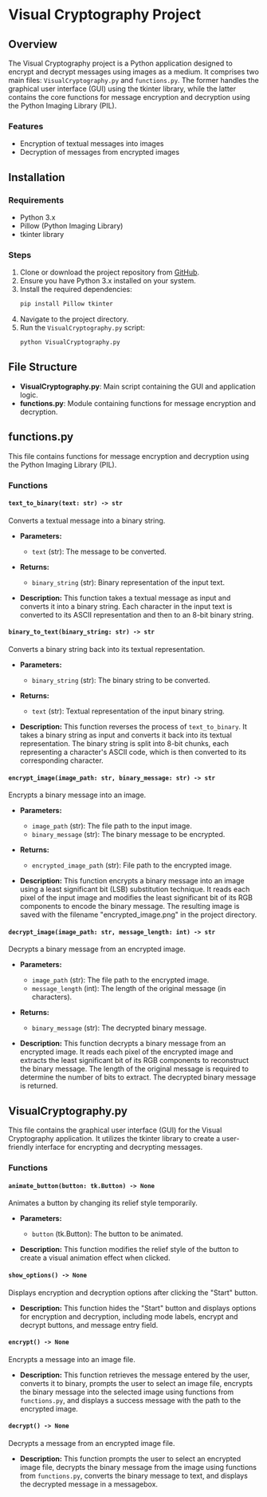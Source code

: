 # Visual Cryptography Project

## Overview

The Visual Cryptography project is a Python application designed to encrypt and decrypt messages using images as a medium. It comprises two main files: `VisualCryptography.py` and `functions.py`. The former handles the graphical user interface (GUI) using the tkinter library, while the latter contains the core functions for message encryption and decryption using the Python Imaging Library (PIL).

### Features
- Encryption of textual messages into images
- Decryption of messages from encrypted images

## Installation

### Requirements
- Python 3.x
- Pillow (Python Imaging Library)
- tkinter library

### Steps
1. Clone or download the project repository from [GitHub](https://github.com/luKiszef/VisualCryptoGraphy).
2. Ensure you have Python 3.x installed on your system.
3. Install the required dependencies:
    ```bash
    pip install Pillow tkinter
    ```
4. Navigate to the project directory.
5. Run the `VisualCryptography.py` script:
    ```bash
    python VisualCryptography.py
    ```

## File Structure

- **VisualCryptography.py**: Main script containing the GUI and application logic.
- **functions.py**: Module containing functions for message encryption and decryption.

## functions.py

This file contains functions for message encryption and decryption using the Python Imaging Library (PIL).

### Functions

#### `text_to_binary(text: str) -> str`
Converts a textual message into a binary string.

- **Parameters:**
    - `text` (str): The message to be converted.

- **Returns:**
    - `binary_string` (str): Binary representation of the input text.

- **Description:**
    This function takes a textual message as input and converts it into a binary string. Each character in the input text is converted to its ASCII representation and then to an 8-bit binary string.

#### `binary_to_text(binary_string: str) -> str`
Converts a binary string back into its textual representation.

- **Parameters:**
    - `binary_string` (str): The binary string to be converted.

- **Returns:**
    - `text` (str): Textual representation of the input binary string.

- **Description:**
    This function reverses the process of `text_to_binary`. It takes a binary string as input and converts it back into its textual representation. The binary string is split into 8-bit chunks, each representing a character's ASCII code, which is then converted to its corresponding character.

#### `encrypt_image(image_path: str, binary_message: str) -> str`
Encrypts a binary message into an image.

- **Parameters:**
    - `image_path` (str): The file path to the input image.
    - `binary_message` (str): The binary message to be encrypted.

- **Returns:**
    - `encrypted_image_path` (str): File path to the encrypted image.

- **Description:**
    This function encrypts a binary message into an image using a least significant bit (LSB) substitution technique. It reads each pixel of the input image and modifies the least significant bit of its RGB components to encode the binary message. The resulting image is saved with the filename "encrypted_image.png" in the project directory.

#### `decrypt_image(image_path: str, message_length: int) -> str`
Decrypts a binary message from an encrypted image.

- **Parameters:**
    - `image_path` (str): The file path to the encrypted image.
    - `message_length` (int): The length of the original message (in characters).

- **Returns:**
    - `binary_message` (str): The decrypted binary message.

- **Description:**
    This function decrypts a binary message from an encrypted image. It reads each pixel of the encrypted image and extracts the least significant bit of its RGB components to reconstruct the binary message. The length of the original message is required to determine the number of bits to extract. The decrypted binary message is returned.

## VisualCryptography.py

This file contains the graphical user interface (GUI) for the Visual Cryptography application. It utilizes the tkinter library to create a user-friendly interface for encrypting and decrypting messages.

### Functions

#### `animate_button(button: tk.Button) -> None`
Animates a button by changing its relief style temporarily.

- **Parameters:**
    - `button` (tk.Button): The button to be animated.

- **Description:**
    This function modifies the relief style of the button to create a visual animation effect when clicked.

#### `show_options() -> None`
Displays encryption and decryption options after clicking the "Start" button.

- **Description:**
    This function hides the "Start" button and displays options for encryption and decryption, including mode labels, encrypt and decrypt buttons, and message entry field.

#### `encrypt() -> None`
Encrypts a message into an image file.

- **Description:**
    This function retrieves the message entered by the user, converts it to binary, prompts the user to select an image file, encrypts the binary message into the selected image using functions from `functions.py`, and displays a success message with the path to the encrypted image.

#### `decrypt() -> None`
Decrypts a message from an encrypted image file.

- **Description:**
    This function prompts the user to select an encrypted image file, decrypts the binary message from the image using functions from `functions.py`, converts the binary message to text, and displays the decrypted message in a messagebox.

